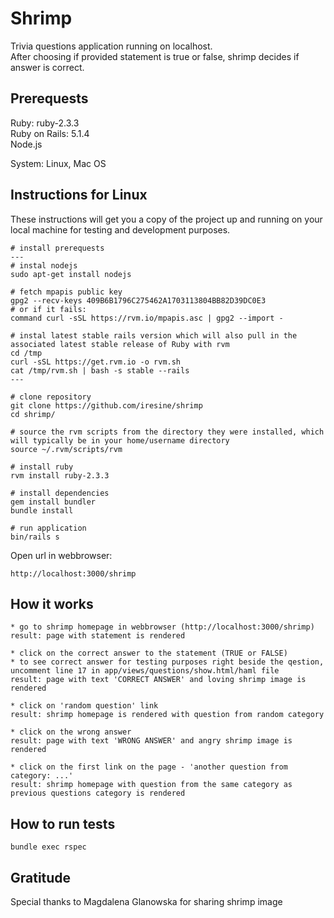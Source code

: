 Shrimp
======

Trivia questions application running on localhost.  
After choosing if provided statement is true or false, shrimp decides if answer is correct.


Prerequests
-----------
Ruby: ruby-2.3.3  
Ruby on Rails: 5.1.4  
Node.js  

System: Linux, Mac OS


Instructions for Linux
-----------------------------
These instructions will get you a copy of the project up and running on your local machine for testing and development purposes.

```
# install prerequests
---
# instal nodejs
sudo apt-get install nodejs

# fetch mpapis public key 
gpg2 --recv-keys 409B6B1796C275462A1703113804BB82D39DC0E3
# or if it fails:
command curl -sSL https://rvm.io/mpapis.asc | gpg2 --import -

# instal latest stable rails version which will also pull in the associated latest stable release of Ruby with rvm
cd /tmp
curl -sSL https://get.rvm.io -o rvm.sh
cat /tmp/rvm.sh | bash -s stable --rails
---

# clone repository
git clone https://github.com/iresine/shrimp
cd shrimp/

# source the rvm scripts from the directory they were installed, which will typically be in your home/username directory
source ~/.rvm/scripts/rvm

# install ruby
rvm install ruby-2.3.3

# install dependencies
gem install bundler
bundle install

# run application
bin/rails s
```

Open url in webbrowser:
```
http://localhost:3000/shrimp
```

How it works
------------
```
* go to shrimp homepage in webbrowser (http://localhost:3000/shrimp)
result: page with statement is rendered

* click on the correct answer to the statement (TRUE or FALSE)
* to see correct answer for testing purposes right beside the qestion, uncomment line 17 in app/views/questions/show.html/haml file
result: page with text 'CORRECT ANSWER' and loving shrimp image is rendered

* click on 'random question' link
result: shrimp homepage is rendered with question from random category

* click on the wrong answer
result: page with text 'WRONG ANSWER' and angry shrimp image is rendered

* click on the first link on the page - 'another question from category: ...'
result: shrimp homepage with question from the same category as previous questions category is rendered
```

How to run tests
----------------
```
bundle exec rspec
```

Gratitude
---------
Special thanks to Magdalena Glanowska for sharing shrimp image
